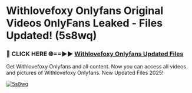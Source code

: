 # Withlovefoxy Onlyfans Original Videos 0nlyFans Leaked - Files Updated! (5s8wq)

<h3>🔴 CLICK HERE 🌐==►► <a href="https://tinyurl.com/ehrbuxhb" rel="nofollow">Withlovefoxy Onlyfans Updated Files</a></h3>

Get Withlovefoxy Onlyfans and all content. Now you can access all videos and pictures of Withlovefoxy Onlyfans. New Updated Files 2025!

[![5s8wq](https://i.imgur.com/lVYEuWS.gif)](https://tinyurl.com/ehrbuxhb)
